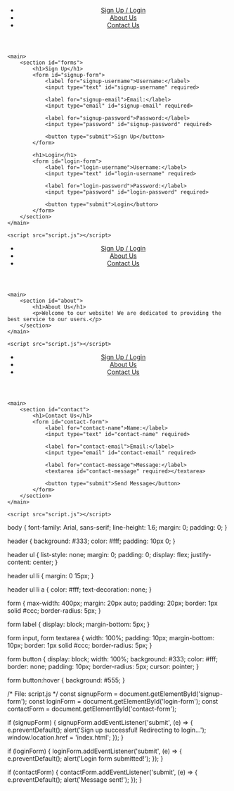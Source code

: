 <!-- File: index.html -->
<!DOCTYPE html>
<html lang="en">
<head>
    <meta charset="UTF-8">
    <meta name="viewport" content="width=device-width, initial-scale=1.0">
    <title>Sign Up and Login</title>
    <link rel="stylesheet" href="styles.css">
</head>
<body>
    <header>
        <nav>
            <ul>
                <li><a href="index.html">Sign Up / Login</a></li>
                <li><a href="about.html">About Us</a></li>
                <li><a href="contact.html">Contact Us</a></li>
            </ul>
        </nav>
    </header>

    <main>
        <section id="forms">
            <h1>Sign Up</h1>
            <form id="signup-form">
                <label for="signup-username">Username:</label>
                <input type="text" id="signup-username" required>

                <label for="signup-email">Email:</label>
                <input type="email" id="signup-email" required>

                <label for="signup-password">Password:</label>
                <input type="password" id="signup-password" required>

                <button type="submit">Sign Up</button>
            </form>

            <h1>Login</h1>
            <form id="login-form">
                <label for="login-username">Username:</label>
                <input type="text" id="login-username" required>

                <label for="login-password">Password:</label>
                <input type="password" id="login-password" required>

                <button type="submit">Login</button>
            </form>
        </section>
    </main>

    <script src="script.js"></script>
</body>
</html>

<!-- File: about.html -->
<!DOCTYPE html>
<html lang="en">
<head>
    <meta charset="UTF-8">
    <meta name="viewport" content="width=device-width, initial-scale=1.0">
    <title>About Us</title>
    <link rel="stylesheet" href="styles.css">
</head>
<body>
    <header>
        <nav>
            <ul>
                <li><a href="index.html">Sign Up / Login</a></li>
                <li><a href="about.html">About Us</a></li>
                <li><a href="contact.html">Contact Us</a></li>
            </ul>
        </nav>
    </header>

    <main>
        <section id="about">
            <h1>About Us</h1>
            <p>Welcome to our website! We are dedicated to providing the best service to our users.</p>
        </section>
    </main>

    <script src="script.js"></script>
</body>
</html>

<!-- File: contact.html -->
<!DOCTYPE html>
<html lang="en">
<head>
    <meta charset="UTF-8">
    <meta name="viewport" content="width=device-width, initial-scale=1.0">
    <title>Contact Us</title>
    <link rel="stylesheet" href="styles.css">
</head>
<body>
    <header>
        <nav>
            <ul>
                <li><a href="index.html">Sign Up / Login</a></li>
                <li><a href="about.html">About Us</a></li>
                <li><a href="contact.html">Contact Us</a></li>
            </ul>
        </nav>
    </header>

    <main>
        <section id="contact">
            <h1>Contact Us</h1>
            <form id="contact-form">
                <label for="contact-name">Name:</label>
                <input type="text" id="contact-name" required>

                <label for="contact-email">Email:</label>
                <input type="email" id="contact-email" required>

                <label for="contact-message">Message:</label>
                <textarea id="contact-message" required></textarea>

                <button type="submit">Send Message</button>
            </form>
        </section>
    </main>

    <script src="script.js"></script>
</body>
</html>

<!-- File: styles.css -->
body {
    font-family: Arial, sans-serif;
    line-height: 1.6;
    margin: 0;
    padding: 0;
}

header {
    background: #333;
    color: #fff;
    padding: 10px 0;
}

header ul {
    list-style: none;
    margin: 0;
    padding: 0;
    display: flex;
    justify-content: center;
}

header ul li {
    margin: 0 15px;
}

header ul li a {
    color: #fff;
    text-decoration: none;
}

form {
    max-width: 400px;
    margin: 20px auto;
    padding: 20px;
    border: 1px solid #ccc;
    border-radius: 5px;
}

form label {
    display: block;
    margin-bottom: 5px;
}

form input, form textarea {
    width: 100%;
    padding: 10px;
    margin-bottom: 10px;
    border: 1px solid #ccc;
    border-radius: 5px;
}

form button {
    display: block;
    width: 100%;
    background: #333;
    color: #fff;
    border: none;
    padding: 10px;
    border-radius: 5px;
    cursor: pointer;
}

form button:hover {
    background: #555;
}

/* File: script.js */
const signupForm = document.getElementById('signup-form');
const loginForm = document.getElementById('login-form');
const contactForm = document.getElementById('contact-form');

if (signupForm) {
    signupForm.addEventListener('submit', (e) => {
        e.preventDefault();
        alert('Sign up successful! Redirecting to login...');
        window.location.href = 'index.html';
    });
}

if (loginForm) {
    loginForm.addEventListener('submit', (e) => {
        e.preventDefault();
        alert('Login form submitted!');
    });
}

if (contactForm) {
    contactForm.addEventListener('submit', (e) => {
        e.preventDefault();
        alert('Message sent!');
    });
}
